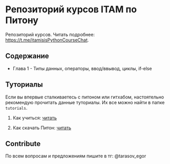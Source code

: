 # Репозиторий курсов ITAM по Питону

Репозиторий курсов. Читать подробнее: https://t.me/itamisisPythonCourseChat.

## Содержание

- Глава 1 - Типы данных, операторы, ввод/ввывод, циклы, if-else

## Туториалы

Если вы впервые сталкиваетесь с питоном или гитхабом, настоятельно рекомендую прочитать данные туториалы. Их все можно найти в папке `tutorials`.

1. Как учиться: [читать](https://github.com/EgorTarasov/ITAM.PythonCource/blob/main/tutorials/1_course.md)
<!-- 2. Как пользоваться Гитхабом: [читать](https://github.com/itatmisis/python-course/blob/master/tutorials/2_github.md)
2. Как выполнять домашку: [читать](https://github.com/itatmisis/python-course/blob/master/tutorials/3_homework.md) -->
2. Как скачать Питон: [читать](https://wiry-confidence-40f.notion.site/Hello-world-968636f0d90749d2aa19cd3ac42f61cd)

## Contribute

По всем вопросам и предложениям пишите в тг: @tarasov_egor
